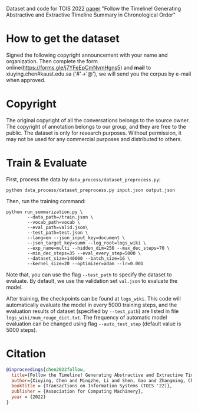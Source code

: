 Dataset and code for TOIS 2022 [paper](https://arxiv.org/abs/xxxx) "Follow the Timeline! Generating Abstractive and Extractive Timeline Summary in Chronological Order"

# How to get the dataset
Signed the following copyright announcement with your name and organization. Then complete the form online(https://forms.gle/j7YFeEpCmNvmHgns5) and **mail** to xiuying.chen#kaust.edu.sa ('#'->'@'), we will send you the corpus by e-mail when approved.

# Copyright
The original copyright of all the conversations belongs to the source owner.
The copyright of annotation belongs to our group, and they are free to the public.
The dataset is only for research purposes. Without permission, it may not be used for any commercial purposes and distributed to others.

# Train & Evaluate
First, process the data by `data_process/dataset_preprocess.py`:

```
python data_process/dataset_preprocess.py input.json output.json
```
Then, run the training command:

``` 
python run_summarization.py \
		--data_path=/train.json \
		--vocab_path=vocab \
		--eval_path=valid.json\
		--test_path=test.json \
		--lang=en --json_input_key=document \
		--json_target_key=summ --log_root=logs_wiki \
		--exp_name=multi --hidden_dim=256 --max_dec_steps=70 \
		--min_dec_steps=35 --eval_every_step=5000 \
		--dataset_size=140000 --batch_size=16 \
		--kernel_size=20 --optimizer=adam --lr=0.001
```

Note that, you can use the flag `--test_path` to specify the dataset to evaluate. 
By default, we use the validation set `val.json` to evaluate the model.

After training, the checkpoints can be found at `logs_wiki`.
This code will automatically evaluate the model in every 5000 training steps, and the evaluation results of dataset (specified by `--test_path`) are listed in file `logs_wiki/num_rouge_dict.txt`.
The frequency of automatic model evaluation can be changed using flag `--auto_test_step` (default value is 5000 steps).

# Citation

```bibtex
@inproceedings{chen2022follow,
  title={Follow the Timeline! Generating Abstractive and Extractive Timeline Summary in Chronological Order},
  author={Xiuying, Chen and Mingzhe, Li and Shen, Gao and Zhangming, Chan and Zhao, Dongyan and Xin, Gao and Xiangliang, Zhang and Yan, Rui},
  booktitle = {Transactions on Information Systems (TOIS '22)},
  publisher = {Association for Computing Machinery},
  year = {2022}
}
```



